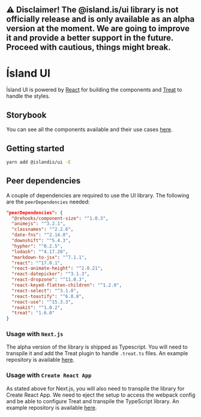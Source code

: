 ## ⚠️ Disclaimer! The @island.is/ui library is not officially release and is only available as an alpha version at the moment. We are going to improve it and provide a better support in the future. Proceed with cautious, things might break.

# Ísland UI

Ísland UI is powered by [React](https://reactjs.org/) for building the components and [Treat](https://github.com/seek-oss/treat) to handle the styles.

## Storybook

You can see all the components available and their use cases [here](https://ui.devland.is/).

## Getting started

```bash
yarn add @islandis/ui -E
```

## Peer dependencies

A couple of dependencies are required to use the UI library. The following are the `peerDependencies` needed:

```json
"peerDependencies": {
  "@rehooks/component-size": "^1.0.3",
  "animejs": "^3.2.1",
  "classnames": "^2.2.6",
  "date-fns": "^2.14.0",
  "downshift": "^5.4.3",
  "hypher": "^0.2.5",
  "lodash": "^4.17.20",
  "markdown-to-jsx": "^7.1.1",
  "react": "^17.0.1",
  "react-animate-height": "^2.0.21",
  "react-datepicker": "^3.1.3",
  "react-dropzone": "^11.0.3",
  "react-keyed-flatten-children": "^1.2.0",
  "react-select": "^3.1.0",
  "react-toastify": "^6.0.8",
  "react-use": "^15.3.3",
  "reakit": "^1.0.2",
  "treat": "1.6.0"
}
```

### Usage with `Next.js`

The alpha version of the library is shipped as Typescript. You will need to transpile it and add the Treat plugin to handle `.treat.ts` files. An example repository is available [here](https://github.com/island-is/island-ui-next-example).

### Usage with `Create React App`

As stated above for Next.js, you will also need to transpile the library for Create React App. We need to eject the setup to access the webpack config and be able to configure Treat and transpile the TypeScript library. An example repository is available [here](https://github.com/island-is/island-ui-cra-example).
